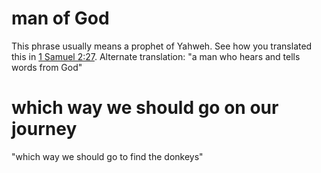 # man of God

This phrase usually means a prophet of Yahweh. See how you translated this in [1 Samuel 2:27](../02/27.md). Alternate translation: "a man who hears and tells words from God"

# which way we should go on our journey

"which way we should go to find the donkeys"

